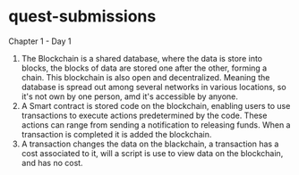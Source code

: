 # quest-submissions

Chapter 1 - Day 1
1. The Blockchain is a shared database, where the data is store into blocks, the blocks of data are stored one after the other, forming a chain. This blockchain is also open and decentralized. Meaning the database is spread out among several networks in various locations, so it's not own by one person, amd it's accessible by anyone.
2. A Smart contract is stored code on the blockchain, enabling users to use transactions to execute actions predetermined by the code. These actions can range from sending a notification to releasing funds.  When a transaction is completed it is added the blockchain. 
3. A transaction changes the data on the blackchain, a transaction has a cost associated to it, will a script is use to view data on the blockchain, and has no cost.
